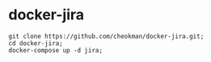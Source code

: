 # docker-jira
```
git clone https://github.com/cheokman/docker-jira.git;
cd docker-jira;
docker-compose up -d jira;
```